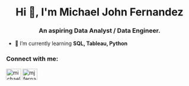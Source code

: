 <h1 align="center">Hi 👋, I'm Michael John Fernandez</h1>
<h3 align="center">An aspiring Data Analyst / Data Engineer.</h3>

- 🌱 I’m currently learning **SQL, Tableau, Python**

<h3 align="left">Connect with me:</h3>
<p align="left">
<a href="https://linkedin.com/in/michael-john-f-4a8a501b0/" target="blank"><img align="center" src="https://raw.githubusercontent.com/rahuldkjain/github-profile-readme-generator/master/src/images/icons/Social/linked-in-alt.svg" alt="michael-john-f-4a8a501b0/" height="30" width="40" /></a>
<a href="https://kaggle.com/mjfernandez321" target="blank"><img align="center" src="https://raw.githubusercontent.com/rahuldkjain/github-profile-readme-generator/master/src/images/icons/Social/kaggle.svg" alt="mjfernandez321" height="30" width="40" /></a>
</p>
